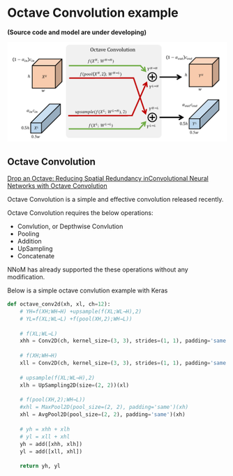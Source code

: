 # Octave Convolution example

**(Source code and model are under developing)**

![](octave_conv.png)

## Octave Convolution

[Drop an Octave: Reducing Spatial Redundancy inConvolutional Neural Networks with Octave Convolution](https://arxiv.org/pdf/1904.05049.pdf)

Octave Convolution is a simple and effective convolution released recently. 

Octave Convolution requires the below operations:

- Convlution, or Depthwise Convlution
- Pooling
- Addition
- UpSampling
- Concatenate

NNoM has already supported the these operations without any modification. 


Below is a simple octave convlution example with Keras 
~~~python
def octave_conv2d(xh, xl, ch=12):
    # YH=f(XH;WH→H) +upsample(f(XL;WL→H),2)
    # YL=f(XL;WL→L) +f(pool(XH,2);WH→L))

    # f(XL;WL→L)
    xhh = Conv2D(ch, kernel_size=(3, 3), strides=(1, 1), padding='same')(xh)

    # f(XH;WH→H)
    xll = Conv2D(ch, kernel_size=(3, 3), strides=(1, 1), padding='same')(xl)

    # upsample(f(XL;WL→H),2)
    xlh = UpSampling2D(size=(2, 2))(xl)

    # f(pool(XH,2);WH→L))
    #xhl = MaxPool2D(pool_size=(2, 2), padding='same')(xh)
    xhl = AvgPool2D(pool_size=(2, 2), padding='same')(xh)

    # yh = xhh + xlh
    # yl = xll + xhl
    yh = add([xhh, xlh])
    yl = add([xll, xhl])

    return yh, yl
~~~


